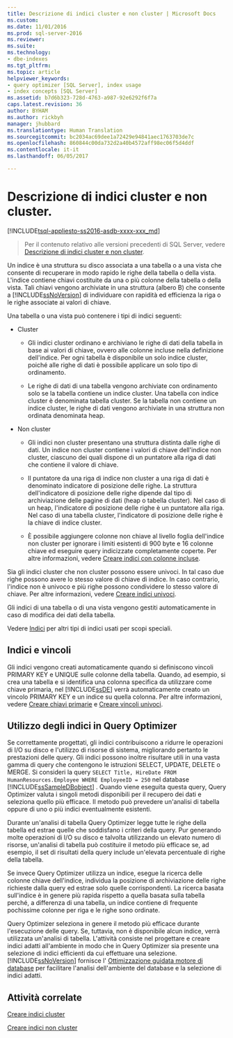 ```yaml
---
title: Descrizione di indici cluster e non cluster | Microsoft Docs
ms.custom: 
ms.date: 11/01/2016
ms.prod: sql-server-2016
ms.reviewer: 
ms.suite: 
ms.technology:
- dbe-indexes
ms.tgt_pltfrm: 
ms.topic: article
helpviewer_keywords:
- query optimizer [SQL Server], index usage
- index concepts [SQL Server]
ms.assetid: b7d6b323-728d-4763-a987-92e6292f6f7a
caps.latest.revision: 36
author: BYHAM
ms.author: rickbyh
manager: jhubbard
ms.translationtype: Human Translation
ms.sourcegitcommit: bc2034ac69dee1a72429e94841aec1763703de7c
ms.openlocfilehash: 860844c00da732d2a40b4572aff98ec06f5d4ddf
ms.contentlocale: it-it
ms.lasthandoff: 06/05/2017

---
```

# <a name="clustered-and-nonclustered-indexes-described"></a>Descrizione di indici cluster e non cluster.
[!INCLUDE[tsql-appliesto-ss2016-asdb-xxxx-xxx_md](../../includes/tsql-appliesto-ss2016-asdb-xxxx-xxx-md.md)]

 > Per il contenuto relativo alle versioni precedenti di SQL Server, vedere [Descrizione di indici cluster e non cluster](https://msdn.microsoft.com/en-US/library/ms190457(SQL.120).aspx).


  Un indice è una struttura su disco associata a una tabella o a una vista che consente di recuperare in modo rapido le righe della tabella o della vista. L'indice contiene chiavi costituite da una o più colonne della tabella o della vista. Tali chiavi vengono archiviate in una struttura (albero B) che consente a [!INCLUDE[ssNoVersion](../../includes/ssnoversion-md.md)] di individuare con rapidità ed efficienza la riga o le righe associate ai valori di chiave.  
  
 Una tabella o una vista può contenere i tipi di indici seguenti:  
  
-   Cluster  
  
    -   Gli indici cluster ordinano e archiviano le righe di dati della tabella in base ai valori di chiave, ovvero alle colonne incluse nella definizione dell'indice. Per ogni tabella è disponibile un solo indice cluster, poiché alle righe di dati è possibile applicare un solo tipo di ordinamento.  
  
    -   Le righe di dati di una tabella vengono archiviate con ordinamento solo se la tabella contiene un indice cluster. Una tabella con indice cluster è denominata tabella cluster. Se la tabella non contiene un indice cluster, le righe di dati vengono archiviate in una struttura non ordinata denominata heap.  
  
-   Non cluster  
  
    -   Gli indici non cluster presentano una struttura distinta dalle righe di dati. Un indice non cluster contiene i valori di chiave dell'indice non cluster, ciascuno dei quali dispone di un puntatore alla riga di dati che contiene il valore di chiave.  
  
    -   Il puntatore da una riga di indice non cluster a una riga di dati è denominato indicatore di posizione delle righe. La struttura dell'indicatore di posizione delle righe dipende dal tipo di archiviazione delle pagine di dati (heap o tabella cluster). Nel caso di un heap, l'indicatore di posizione delle righe è un puntatore alla riga. Nel caso di una tabella cluster, l'indicatore di posizione delle righe è la chiave di indice cluster.  
  
    -   È possibile aggiungere colonne non chiave al livello foglia dell'indice non cluster per ignorare i limiti esistenti di 900 byte e 16 colonne chiave ed eseguire query indicizzate completamente coperte. Per altre informazioni, vedere [Creare indici con colonne incluse](../../relational-databases/indexes/create-indexes-with-included-columns.md).  
  
 Sia gli indici cluster che non cluster possono essere univoci. In tal caso due righe possono avere lo stesso valore di chiave di indice. In caso contrario, l'indice non è univoco e più righe possono condividere lo stesso valore di chiave. Per altre informazioni, vedere [Creare indici univoci](../../relational-databases/indexes/create-unique-indexes.md).  
  
 Gli indici di una tabella o di una vista vengono gestiti automaticamente in caso di modifica dei dati della tabella.  
  
 Vedere [Indici](../../relational-databases/indexes/indexes.md) per altri tipi di indici usati per scopi speciali.  
  
## <a name="indexes-and-constraints"></a>Indici e vincoli  
 Gli indici vengono creati automaticamente quando si definiscono vincoli PRIMARY KEY e UNIQUE sulle colonne della tabella. Quando, ad esempio, si crea una tabella e si identifica una colonna specifica da utilizzare come chiave primaria, nel [!INCLUDE[ssDE](../../includes/ssde-md.md)] verrà automaticamente creato un vincolo PRIMARY KEY e un indice su quella colonna. Per altre informazioni, vedere [Creare chiavi primarie](../../relational-databases/tables/create-primary-keys.md) e [Creare vincoli univoci](../../relational-databases/tables/create-unique-constraints.md).  
  
## <a name="how-indexes-are-used-by-the-query-optimizer"></a>Utilizzo degli indici in Query Optimizer  
 Se correttamente progettati, gli indici contribuiscono a ridurre le operazioni di I/O su disco e l'utilizzo di risorse di sistema, migliorando pertanto le prestazioni delle query. Gli indici possono inoltre risultare utili in una vasta gamma di query che contengono le istruzioni SELECT, UPDATE, DELETE o MERGE. Si consideri la query `SELECT Title, HireDate FROM HumanResources.Employee WHERE EmployeeID = 250` nel database [!INCLUDE[ssSampleDBobject](../../includes/sssampledbobject-md.md)] . Quando viene eseguita questa query, Query Optimizer valuta i singoli metodi disponibili per il recupero dei dati e seleziona quello più efficace. Il metodo può prevedere un'analisi di tabella oppure di uno o più indici eventualmente esistenti.  
  
 Durante un'analisi di tabella Query Optimizer legge tutte le righe della tabella ed estrae quelle che soddisfano i criteri della query. Pur generando molte operazioni di I/O su disco e talvolta utilizzando un elevato numero di risorse, un'analisi di tabella può costituire il metodo più efficace se, ad esempio, il set di risultati della query include un'elevata percentuale di righe della tabella.  
  
 Se invece Query Optimizer utilizza un indice, esegue la ricerca delle colonne chiave dell'indice, individua la posizione di archiviazione delle righe richieste dalla query ed estrae solo quelle corrispondenti. La ricerca basata sull'indice è in genere più rapida rispetto a quella basata sulla tabella perché, a differenza di una tabella, un indice contiene di frequente pochissime colonne per riga e le righe sono ordinate.  
  
 Query Optimizer seleziona in genere il metodo più efficace durante l'esecuzione delle query. Se, tuttavia, non è disponibile alcun indice, verrà utilizzata un'analisi di tabella. L'attività consiste nel progettare e creare indici adatti all'ambiente in modo che in Query Optimizer sia presente una selezione di indici efficienti da cui effettuare una selezione. [!INCLUDE[ssNoVersion](../../includes/ssnoversion-md.md)] fornisce l' [Ottimizzazione guidata motore di database](../../relational-databases/performance/database-engine-tuning-advisor.md) per facilitare l'analisi dell'ambiente del database e la selezione di indici adatti.  
  
## <a name="related-tasks"></a>Attività correlate  
 [Creare indici cluster](../../relational-databases/indexes/create-clustered-indexes.md)  
  
 [Creare indici non cluster](../../relational-databases/indexes/create-nonclustered-indexes.md)  
  
  

